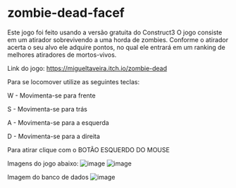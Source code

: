 # zombie-dead-facef
Este jogo foi feito usando a versão gratuita do Construct3
O jogo consiste em um atirador sobrevivendo a uma horda de zombies. Conforme o atirador acerta o seu alvo ele adquire pontos, no qual ele entrará em um ranking de melhores atiradores de mortos-vivos.

Link do jogo: https://migueltaveira.itch.io/zombie-dead

Para se locomover utilize as seguintes teclas:

W - Movimenta-se para frente

S - Movimenta-se para trás

A - Movimenta-se para a esquerda

D - Movimenta-se para a direita

Para atirar clique com o BOTÃO ESQUERDO DO MOUSE

Imagens do jogo abaixo:
![image](https://github.com/migueltaveira/zombie-dead-facef/assets/164427502/04c4b15e-e0f6-443c-893f-11fb5fbd34d5)
![image](https://github.com/migueltaveira/zombie-dead-facef/assets/164427502/84c8c31b-f885-4a41-979c-0972d9338168)

Imagem do banco de dados
![image](https://github.com/migueltaveira/zombie-dead-facef/assets/164427502/f6af956b-06d7-4808-91cc-97b0fe514b45)


